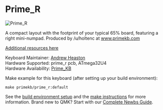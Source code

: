 # Prime_R

![Prime_R](https://i.imgur.com/ldOVlLG.jpg)

A compact layout with the footprint of your typical 65% board, featuring a right mini-numpad. Produced by /u/holtenc at www.primekb.com

[Additional resources here](https://www.primekb.com/pages/programming)

Keyboard Maintainer:  [Andrew Heaston](https://github.com/rooski15)  
Hardware Supported:  prime_r pcb, ATmega32U4  
Hardware Availability: [Prime_KB](https://www.primekb.com/)

Make example for this keyboard (after setting up your build environment):

    make primekb/prime_r:default

See the [build environment setup](https://docs.qmk.fm/#/getting_started_build_tools) and the [make instructions](https://docs.qmk.fm/#/getting_started_make_guide) for more information. Brand new to QMK? Start with our [Complete Newbs Guide](https://docs.qmk.fm/#/newbs).
